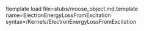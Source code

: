 !template load file=stubs/moose_object.md.template name=ElectronEnergyLossFromExcitation syntax=/Kernels/ElectronEnergyLossFromExcitation